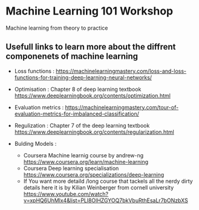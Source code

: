 # Machine Learning 101 Workshop
Machine learning from theory to practice 


## Usefull links to learn more about the diffrent componenets of machine learning 

* Loss functions : https://machinelearningmastery.com/loss-and-loss-functions-for-training-deep-learning-neural-networks/

* Optimisation :  Chapter 8 of deep learning textbook https://www.deeplearningbook.org/contents/optimization.html

* Evaluation metrics : https://machinelearningmastery.com/tour-of-evaluation-metrics-for-imbalanced-classification/

* Regulization : Chapter 7 of the deep learning textbook https://www.deeplearningbook.org/contents/regularization.html 

* Bulding Models :
	 * Coursera Machine learnig course by andrew-ng https://www.coursera.org/learn/machine-learning
	 * Coursera Deep learning specialisation https://www.coursera.org/specializations/deep-learning
	 * If You want more detaild /long course that tackels all the nerdy dirty details here it is by Kilian Weinberger from cornell university https://www.youtube.com/watch?v=xpHQ6UhMlx4&list=PLl8OlHZGYOQ7bkVbuRthEsaLr7bONzbXS
